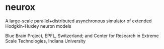 # neurox

A large-scale parallel+distributed asynchronous simulator of extended Hodgkin-Huxley neuron models

Blue Brain Project, EPFL, Switzerland; and Center for Research in Extreme Scale Technologies, Indiana University
